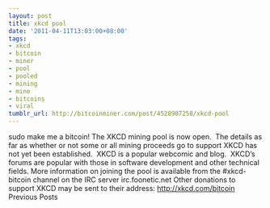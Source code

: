 ```yaml
---
layout: post
title: xkcd pool
date: '2011-04-11T13:03:00+08:00'
tags:
- xkcd
- bitcoin
- miner
- pool
- pooled
- mining
- mine
- bitcoins
- viral
tumblr_url: http://bitcoinminer.com/post/4528907258/xkcd-pool
---
```

sudo make me a bitcoin!
The XKCD mining pool is now open.  The details as far as whether or not some or all mining proceeds go to support XKCD has not yet been established.  XKCD is a popular webcomic and blog.  XKCD’s forums are popular with those in software development and other technical fields.
More information on joining the pool is available from the #xkcd-bitcoin channel on the IRC server irc.foonetic.net
Other donations to support XKCD may be sent to their address: http://xkcd.com/bitcoin
Previous Posts
